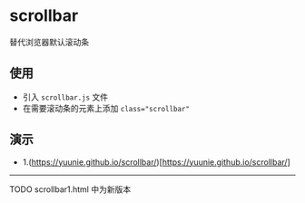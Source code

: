 # scrollbar
替代浏览器默认滚动条

## 使用
* 引入 `scrollbar.js` 文件
* 在需要滚动条的元素上添加 `class="scrollbar"`

## 演示
* 1.(https://yuunie.github.io/scrollbar/)[https://yuunie.github.io/scrollbar/]
---
TODO scrollbar1.html 中为新版本
